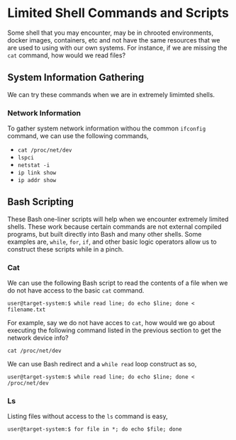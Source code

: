 # Limited Shell Commands and Scripts
Some shell that you may encounter, may be in chrooted environments, docker images, containers, etc and not have the same resources that we are used to using with our own systems. For instance, if we are missing the `cat` command, how would we read files? 
## System Information Gathering
We can try these commands when we are in extremely limimted shells.
### Network Information
To gather system network information withou the common `ifconfig` command, we can use the following commands,
* `cat /proc/net/dev`
* `lspci`
* `netstat -i`
* `ip link show`
* `ip addr show`
## Bash Scripting
These Bash one-liner scripts will help when we encounter extremely limited shells. These work because certain commands are not external compiled programs, but built directly into Bash and many other shells. Some examples are, `while`, `for`, `if`, and other basic logic operators allow us to construct these scripts while in a pinch.
### Cat
We can use the following Bash script to read the contents of a file when we do not have access to the basic `cat` command.
```
user@target-system:$ while read line; do echo $line; done < filename.txt
```
For example, say we do not have acces to `cat`, how would we go about executing the following command listed in the previous section to get the network device info?
```
cat /proc/net/dev
```
We can use Bash redirect and a `while read` loop construct as so,
```
user@target-system:$ while read line; do echo $line; done < /proc/net/dev
```
### Ls
Listing files without access to the `ls` command is easy,
```
user@target-system:$ for file in *; do echo $file; done
```
